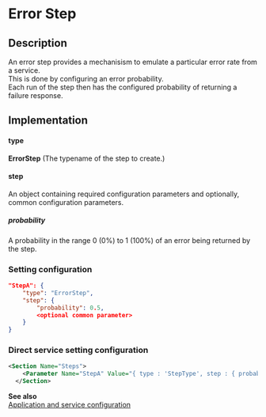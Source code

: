 # Error Step

## Description
An error step provides a mechanisism to emulate a particular error rate from a service.<br/>
This is done by configuring an error probability.<br/>
Each run of the step then has the configured probability of returning a failure response.

## Implementation
#### type
__ErrorStep__ (The typename of the step to create.)

#### step
An object containing required configuration parameters and optionally, common configuration parameters.

##### probability
A probability in the range 0 (0%) to 1 (100%) of an error being returned by the step.


### Setting configuration
```json
"StepA": { 
    "type": "ErrorStep",
    "step": {
        "probability": 0.5,
        <optional common parameter>
    }
}
```

### Direct service setting configuration
```xml
<Section Name="Steps">
    <Parameter Name="StepA" Value="{ type : 'StepType', step : { probability: 0.5, <optional common parameters> } }" />
  </Section>
```

__See also__<br/>
[Application and service configuration](./Step.md)